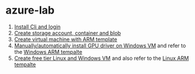 # azure-lab
1. [Install Cli and login](./Cli_and_Login.md)
2. [Create storage account, container and blob](storage.md)
3. [Create virtual machine with ARM template](./virtualmachine_with_ARM_template.md)
4. [Manually/automatically install GPU driver on Windows VM](./GPU_vm.md) and refer to the [Windows ARM tempalte](./azure-windows-template.json)
5. [Create free tier Linux and Windows VM](./free_tier.md) and also refer to the [Linux ARM tempalte](./azure-linux-template.json)